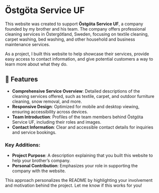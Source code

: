 # Östgöta Service UF

This website was created to support **Östgöta Service UF**, a company founded by my brother and his team. The company offers professional cleaning services in Östergötland, Sweden, focusing on textile cleaning, carpet washing, bed washing, and other household and business maintenance services.

As a project, I built this website to help showcase their services, provide easy access to contact information, and give potential customers a way to learn more about what they do.

## 🌟 Features

- **Comprehensive Service Overview**: Detailed descriptions of the cleaning services offered, such as textile, carpet, and outdoor furniture cleaning, snow removal, and more.
- **Responsive Design**: Optimized for mobile and desktop viewing, ensuring accessibility across devices.
- **Team Introduction**: Profiles of the team members behind Östgöta Service UF, including their roles and images.
- **Contact Information**: Clear and accessible contact details for inquiries and service bookings.


### Key Additions:
- **Project Purpose**: A description explaining that you built this website to help your brother’s company.
- **Personal Contribution**: Emphasizes your role in supporting the company with the website.
  
This approach personalizes the README by highlighting your involvement and motivation behind the project. Let me know if this works for you!

